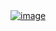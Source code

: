 <html><body><a href="http://xtoinf.files.wordpress.com/2015/05/wpid-img_20150522_1906342-jpg.jpeg"><img title="IMG_20150522_190634~2.jpg" class="alignnone size-full" alt="image" src="http://xtoinf.files.wordpress.com/2015/05/wpid-img_20150522_1906342-jpg.jpeg"></a></body></html>